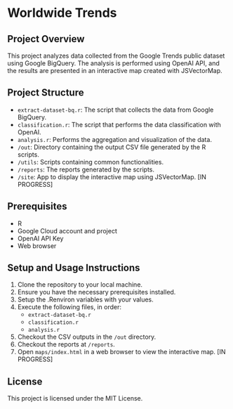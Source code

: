 # Worldwide Trends

## Project Overview

This project analyzes data collected from the Google Trends public dataset using Google BigQuery. The analysis is performed using OpenAI API, and the results are presented in an interactive map created with JSVectorMap.

## Project Structure

- `extract-dataset-bq.r`: The script that collects the data from Google BigQuery.
- `classification.r`: The script that performs the data classification with OpenAI.
- `analysis.r`: Performs the aggregation and visualization of the data.
- `/out`: Directory containing the output CSV file generated by the R scripts.
- `/utils`: Scripts containing common functionalities.
- `/reports`: The reports generated by the scripts.
- `/site`: App to display the interactive map using JSVectorMap. [IN PROGRESS]

## Prerequisites

- R
- Google Cloud account and project
- OpenAI API Key
- Web browser

## Setup and Usage Instructions

1. Clone the repository to your local machine.
2. Ensure you have the necessary prerequisites installed.
3. Setup the .Renviron variables with your values.
4. Execute the following files, in order:
    - `extract-dataset-bq.r`
    - `classification.r`
    - `analysis.r`
5. Checkout the CSV outputs in the `/out` directory.
6. Checkout the reports at `/reports`.
7. Open `maps/index.html` in a web browser to view the interactive map. [IN PROGRESS]

## License

This project is licensed under the MIT License.

